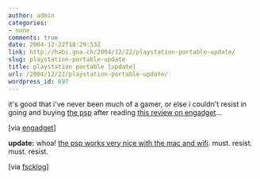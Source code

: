 ```yaml
---
author: admin
categories:
- none
comments: true
date: 2004-12-22T18:29:53Z
link: http://habi.gna.ch/2004/12/22/playstation-portable-update/
slug: playstation-portable-update
title: playstation portable [update]
url: /2004/12/22/playstation-portable-update/
wordpress_id: 697
---
```


it's good that i've never been much of a gamer, or else i couldn't resist in going and buying [the psp](http://www.jp.playstation.com/psp/index.html) after reading [this review on engadget](http://www.engadget.com/entry/1234000510024287/)...



[via [engadget](http://www.engadget.com/entry/1234000510024287/)]



**update:** whoa! [the psp works very nice with the mac and wifi](http://hardmac.com/article.php?id=45). must. resist. must. resist.



[via [fscklog](http://www.fscklog.com/2004/12/macorama_fr_den_12.html)]

